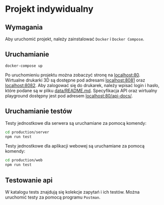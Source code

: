# Projekt indywidualny

## Wymagania

Aby uruchomić projekt, należy zainstalować `Docker` i `Docker Compose`.

## Uruchamianie

```shell
docker-compose up
```

Po uruchomieniu projektu można zobaczyć stronę na [localhost:80](http://localhost:80). Wirtualne drukarki 3D są dostępne
pod adresami [localhost:8081](http://localhost:8081/#control) oraz [localhost:8082](http://localhost:8082/#control).
Aby zalogować się do drukarek, należy wpisać login i hasło, które podane są w pliku [data/README.md](data/README.md).
Specyfikacja API oraz wirtualny playground dostępny jest pod adresem [localhost:80/api-docs/](http://localhost:80/api-docs/).

## Uruchamianie testów

Testy jednostkowe dla serwera są uruchamiane za pomocą komendy:

```bash
cd production/server
npm run test
```

Testy jednostkowe dla aplikacji webowej są uruchamiane za pomocą komendy:

```bash
cd production/web
npm run test
```

## Testowanie api

W katalogu tests znajdują się kolekcje zapytań i ich testów. Można uruchomić testy za pomocą programu `Postman`.
